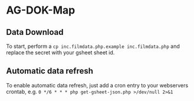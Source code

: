 # AG-DOK-Map
## Data Download
To start, perform a `cp inc.filmdata.php.example inc.filmdata.php` and replace the secret with your gsheet sheet id.

## Automatic data refresh
To enable automatic data refresh, just add a cron entry to your webservers crontab, e.g.
```0 */6 * * * php get-gsheet-json.php >/dev/null 2>&1```
